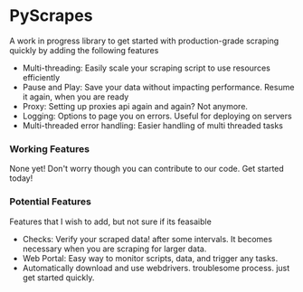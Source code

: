 # PyScrapes
A work in progress library to get started with production-grade scraping quickly by adding the following features

- Multi-threading: Easily scale your scraping script to use resources efficiently
- Pause and Play: Save your data without impacting performance. Resume it again, when you are ready
- Proxy: Setting up proxies api again and again? Not anymore.
- Logging: Options to page you on errors. Useful for deploying on servers
- Multi-threaded error handling: Easier handling of multi threaded tasks

### Working Features

None yet! Don't worry though you can contribute to our code. Get started today!

### Potential Features

Features that I wish to add, but not sure if its feasaible

- Checks: Verify your scraped data! after some intervals. It becomes necessary when you are scraping for larger data. 
- Web Portal: Easy way to monitor scripts, data, and trigger any tasks.
- Automatically download and use webdrivers. troublesome process. just get started quickly.